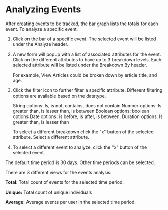 # Analyzing Events

After [creating events](./creating-events.md) to be tracked, the bar graph lists the totals for each event. To analyze a specific event,

1. Click on the bar of a specific event. The selected event will be listed under the Analyze header.

1. A new form will popup with a list of associated attributes for the event. Click on the different attributes to have up to 3 breakdown levels.  Each selected attribute will be listed under the Breakdown By header.

    For example, View Articles could be broken down by article title, and age. 

1. Click the filter icon to further filter a specific attribute. Different filtering options are available based on the datatype. 

    String options: Is, is not, contains, does not contain
    Number options: Is greater than, is lesser than, is between
    Boolean options: boolean options
    Date options: is before, is after, is between, 
    Duration options: Is greater than, is lesser than

    To select a different breakdown click the "x" button of the selected attribute. Select a different attribute.

1. To select a different event to analyze, click the "x" button of the selected event. 

The default time period is 30 days. Other time periods can be selected.

There are 3 different views for the events analysis:

**Total:** Total count of events for the selected time period.

**Unique:** Total count of unique individuals

**Average:** Average events per user in the selected time period. 